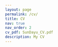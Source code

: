 ```yaml
---
layout: page
permalink: /cv/
title: CV
nav: true
nav_order: 2
cv_pdf: SunDayu_CV.pdf
description: My CV
---
```



<object data= 
"{{ page.cv_pdf | prepend: 'assets/pdf/' | relative_url}}"
                width="800"
                height="900"> 
 </object> 